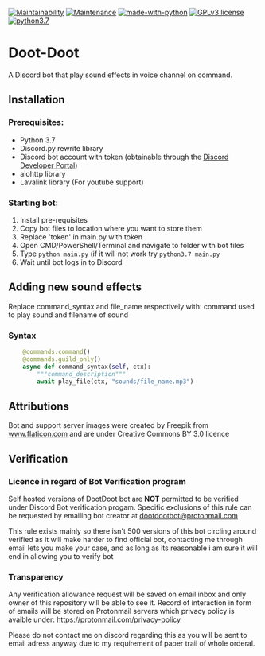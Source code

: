 [![Maintainability](https://api.codeclimate.com/v1/badges/347e0974b306643c3f82/maintainability)](https://codeclimate.com/github/ks00908/doot-doot/maintainability) [![Maintenance](https://img.shields.io/badge/Maintained%3F-yes-green.svg)](https://GitHub.com/Naereen/StrapDown.js/graphs/commit-activity) [![made-with-python](https://img.shields.io/badge/Made%20with-Python-1f425f.svg)](https://www.python.org/)  [![GPLv3 license](https://img.shields.io/badge/License-GPLv3-blue.svg)](http://perso.crans.org/besson/LICENSE.html) [![python3.7](https://img.shields.io/badge/python-3.7-blue.svg)](https://img.shields.io/badge/python-3.7-blue.svg)
# Doot-Doot
A Discord bot that play sound effects in voice channel on command.


## Installation

### Prerequisites:
  * Python 3.7
  * Discord.py rewrite library
  * Discord bot account with token (obtainable through the [Discord Developer Portal](https://discordapp.com/developers/applications/))
  * aiohttp library
  * Lavalink library (For youtube support)
  
### Starting bot:
  1. Install pre-requisites
  2. Copy bot files to location where you want to store them
  3. Replace 'token' in main.py with token
  4. Open CMD/PowerShell/Terminal and navigate to folder with bot files
  5. Type ``python main.py`` (if it will not work try ``python3.7 main.py``
  6. Wait until bot logs in to Discord
  
  
## Adding new sound effects
Replace command_syntax and file_name respectively with: command used to play sound and filename of sound
### Syntax
```py
    @commands.command()
    @commands.guild_only()
    async def command_syntax(self, ctx):
        """command_description"""
        await play_file(ctx, "sounds/file_name.mp3")
```
## Attributions

Bot and support server images were created by Freepik from www.flaticon.com and are under Creative Commons BY 3.0 licence


## Verification

### Licence in regard of Bot Verification program
Self hosted versions of DootDoot bot are **NOT** permitted to be verified under Discord Bot verification progam. Specific exclusions of this rule can be requested by emailing bot creator at dootdootbot@protonmail.com 

This rule exists mainly so there isn't 500 versions of this bot circling around verified as it will make harder to find official bot, contacting me through email lets you make your case, and as long as its reasonable i am sure it will end in allowing you to verify bot

### Transparency

Any verification allowance request will be saved on email inbox and only owner of this repository will be able to see it. Record of interaction in form of emails will be stored on Protonmail servers which privacy policy is avaible under: https://protonmail.com/privacy-policy

Please do not contact me on discord regarding this as you will be sent to email adress anyway due to my requirement of paper trail of whole orderal.

